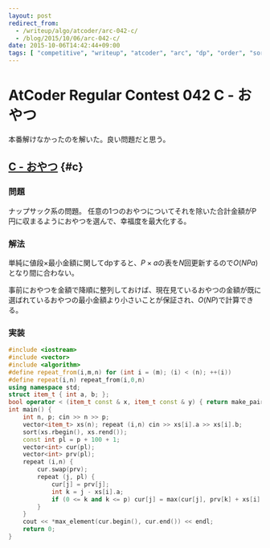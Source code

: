 ```yaml
---
layout: post
redirect_from:
  - /writeup/algo/atcoder/arc-042-c/
  - /blog/2015/10/06/arc-042-c/
date: 2015-10-06T14:42:44+09:00
tags: [ "competitive", "writeup", "atcoder", "arc", "dp", "order", "sort", "knapsack", "monotonicity" ]
---
```


# AtCoder Regular Contest 042 C - おやつ

本番解けなかったのを解いた。良い問題だと思う。

<!-- more -->

## [C - おやつ](https://beta.atcoder.jp/contests/arc042/tasks/arc042_c) {#c}

### 問題

ナップサック系の問題。
任意の1つのおやつについてそれを除いた合計金額がP円に収まるようにおやつを選んで、幸福度を最大化する。

### 解法

単純に値段$\times$最小金額に関してdpすると、$P\times a$の表を$N$回更新するので$O(NPa)$となり間に合わない。

事前におやつを金額で降順に整列しておけば、現在見ているおやつの金額が既に選ばれているおやつの最小金額より小さいことが保証され、$O(NP)$で計算できる。

### 実装

``` c++
#include <iostream>
#include <vector>
#include <algorithm>
#define repeat_from(i,m,n) for (int i = (m); (i) < (n); ++(i))
#define repeat(i,n) repeat_from(i,0,n)
using namespace std;
struct item_t { int a, b; };
bool operator < (item_t const & x, item_t const & y) { return make_pair(x.a, x.b) < make_pair(y.a, y.b); }
int main() {
    int n, p; cin >> n >> p;
    vector<item_t> xs(n); repeat (i,n) cin >> xs[i].a >> xs[i].b;
    sort(xs.rbegin(), xs.rend());
    const int pl = p + 100 + 1;
    vector<int> cur(pl);
    vector<int> prv(pl);
    repeat (i,n) {
        cur.swap(prv);
        repeat (j, pl) {
            cur[j] = prv[j];
            int k = j - xs[i].a;
            if (0 <= k and k <= p) cur[j] = max(cur[j], prv[k] + xs[i].b);
        }
    }
    cout << *max_element(cur.begin(), cur.end()) << endl;
    return 0;
}
```

